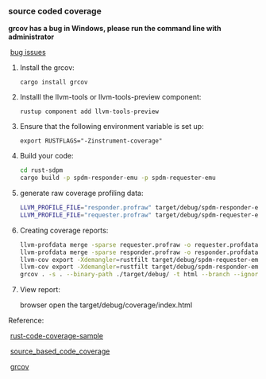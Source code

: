 ### source coded coverage

**grcov has a bug in Windows, please run the command line with administrator**

​	[bug issues](https://github.com/mozilla/grcov/issues/561)

1. Install the grcov:

   `cargo install grcov`

2. Installl the llvm-tools or llvm-tools-preview component:

   `rustup component add llvm-tools-preview`

3. Ensure that the following environment variable is set up:

    `export RUSTFLAGS="-Zinstrument-coverage"`

4. Build your code:

   ```bash
   cd rust-sdpm
   cargo build -p spdm-responder-emu -p spdm-requester-emu
   ```

5. generate raw coverage profiling data:

   ```bash
   LLVM_PROFILE_FILE="responder.profraw" target/debug/spdm-responder-emu &
   LLVM_PROFILE_FILE="requester.profraw" target/debug/spdm-requester-emu
   ```

6. Creating coverage reports:

   ```bash
   llvm-profdata merge -sparse requester.profraw -o requester.profdata
   llvm-profdata merge -sparse responder.profraw -o responder.profdata
   llvm-cov export -Xdemangler=rustfilt target/debug/spdm-requester-emu --instr-profile=requester.profdata --format=lcov > requester.info
   llvm-cov export -Xdemangler=rustfilt target/debug/spdm-responder-emu --instr-profile=responder.profdata --format=lcov > responder.info
   grcov . -s . --binary-path ./target/debug/ -t html --branch --ignore-not-existing -o ./target/debug/coverage/
   ```

7. View report:

   browser open the target/debug/coverage/index.html

Reference:

​	[rust-code-coverage-sample](https://github.com/marco-c/rust-code-coverage-sample)

​	[source_based_code_coverage](https://doc.rust-lang.org/beta/unstable-book/compiler-flags/source-based-code-coverage.html#running-the-instrumented-binary-to-generate-raw-coverage-profiling-data)

​	[grcov](https://github.com/mozilla/grcov)

